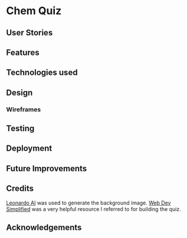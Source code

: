 # Chem Quiz

## User Stories

## Features

## Technologies used

## Design

### Wireframes

## Testing

## Deployment

## Future Improvements

## Credits
[Leonardo AI](https://leonardo.ai/) was used to generate the background image.
[Web Dev Simplified](https://www.youtube.com/@WebDevSimplified) was a very helpful resource I referred to for building the quiz.

## Acknowledgements